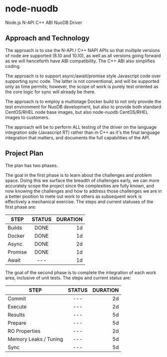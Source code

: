 # node-nuodb

Node.js N-API C++ ABI NuoDB Driver

## Approach and Technology

The approach is to use the N-API / C++ NAPI APIs so that
multiple versions of node are supported (8.10 and 10.10),
as well as all versions going forward as we will henceforth
have ABI compatibility. The C++ ABI also simplifies coding.

The approach is to support async/await/promise style Javascript code over supporting sync code. The latter is not conventional, and will be supported only as time permits;
however, the scope of work is purely test oriented as the
core logic for sync will already be there.

The approach is to employ a multistage Docker build to
not only provide the test environment for NuoDB development,
but also to provide both standard CentOS/RHEL node base images, but also node-nuodb CentOS/RHEL images to customers.

The approach will be to perform ALL testing of the driver on the language integration side (Javascript RT) rather than in C++ as it's the final language integration that matters, and documents the full capabilities of the API.

## Project Plan

The plan has two phases.

The goal in the first phase is to learn about the challenges and problem space.
Doing this we surface the breadth of challenges early, we can more accurately
scope the project since the complexities are fully known, and now knowing the
challenges and how to address those challenges we are in a better position to
mete out work to others as subsequent work is effectively a mechanical exercise.
The steps and current statuses of the first phase are:

|   STEP  |   STATUS  |  DURATION |
|---------|:-------------:|------:|
| Builds  | DONE | 1d |
| Docker  | DONE | 1d |
| Async   | DONE | 2d |
| Promise | DONE | 1d |
| Await   | --- | 1d |

The goal of the second phase is to complete the integration of each work area,
inclusive of unit tests. The steps and current status are:

|   STEP  |   STATUS  |  DURATION |
|---------|:-------------:|------:|
| Commit        | --- | 2d |
| Execute       | --- | 2d |
| Results       | --- | 5d |
| Prepare       | --- | 5d |
| RO Properties | --- | 2d |
| Memory Leaks / Tuning  | --- | 5d |
| Sync | --- | 5d |
